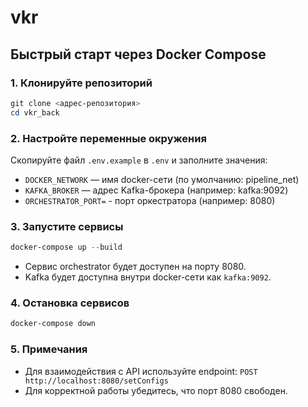 # vkr

## Быстрый старт через Docker Compose

### 1. Клонируйте репозиторий

```powershell
git clone <адрес-репозитория>
cd vkr_back
```

### 2. Настройте переменные окружения

Скопируйте файл `.env.example` в `.env` и заполните значения:

- `DOCKER_NETWORK` — имя docker-сети (по умолчанию: pipeline_net)
- `KAFKA_BROKER` — адрес Kafka-брокера (например: kafka:9092)
- `ORCHESTRATOR_PORT=` - порт оркестратора (например: 8080)

### 3. Запустите сервисы

```powershell
docker-compose up --build
```

- Сервис orchestrator будет доступен на порту 8080.
- Kafka будет доступна внутри docker-сети как `kafka:9092`.

### 4. Остановка сервисов

```powershell
docker-compose down
```

### 5. Примечания
- Для взаимодействия с API используйте endpoint: `POST http://localhost:8080/setConfigs`
- Для корректной работы убедитесь, что порт 8080 свободен.
